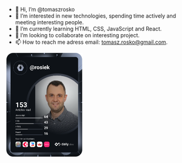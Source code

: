 - 👋 Hi, I’m @tomaszrosko
- 👀 I’m interested in new technologies, spending time actively and meeting interesting people.
- 🌱 I’m currently learning HTML, CSS, JavaScript and React.
- 💞️ I’m looking to collaborate on  interesting project. 
- 📫 How to reach me adress email: tomasz.rosko@gmail.com.

<!---
rosiek91/rosiek91 is a ✨ special ✨ repository because its `README.md` (this file) appears on your GitHub profile.
You can click the Preview link to take a look at your changes.
--->

<a href="https://app.daily.dev/rosiek"><img src="https://github.com/tomaszrosko/tomaszrosko/blob/main/devcard.svg" width="200" alt="Tomasz Rośko Dev Card"/></a>
